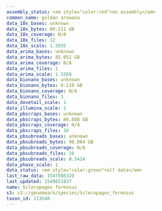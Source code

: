 ```yaml
---
assembly_status: <em style="color:red">no assembly</em>
common_name: golden arowana
data_10x_bases: unknown
data_10x_bytes: 80.211 GB
data_10x_coverage: N/A
data_10x_files: 12
data_10x_scale: 1.5035
data_arima_bases: unknown
data_arima_bytes: 85.051 GB
data_arima_coverage: N/A
data_arima_files: 2
data_arima_scale: 1.5269
data_bionano_bases: unknown
data_bionano_bytes: 0.119 GB
data_bionano_coverage: N/A
data_bionano_files: 1
data_dovetail_scale: 1
data_illumina_scale: 1
data_pbscraps_bases: unknown
data_pbscraps_bytes: 86.888 GB
data_pbscraps_coverage: N/A
data_pbscraps_files: 16
data_pbsubreads_bases: unknown
data_pbsubreads_bytes: 98.084 GB
data_pbsubreads_coverage: N/A
data_pbsubreads_files: 16
data_pbsubreads_scale: 0.5424
data_phase_scale: 1
data_status: <em style="color:green">all data</em>
last_raw_data: 1547566320
last_updated: 1549651837
name: Scleropages formosus
s3: s3://genomeark/species/Scleropages_formosus
taxon_id: 113540
---
```

